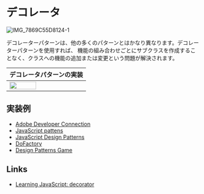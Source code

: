 # デコレータ
![IMG_7869C55D8124-1](https://user-images.githubusercontent.com/4797793/222319244-332b2e2d-1b95-40ad-acea-1612eb165215.jpeg)

デコレーターパターンは、他の多くのパターンとはかなり異なります。デコレーターパターンを使用すれば、
機能の組み合わせごとにサブクラスを作成することなく、クラスへの機能の追加または変更という問題が解決されます。

|デコレータパターンの実装|
|:-|
|<img src="https://user-images.githubusercontent.com/4797793/222320323-c8a43f57-2645-4b1a-8356-c1978be5c22f.jpeg" width="60%">|

## 実装例
- [Adobe Developer Connection](https://github.com/stage-clear/Learning-javascript/blob/master/DesignPatterns/Adobe-Developer-Connection/decorator.md)
- [JavaScript pattens](https://github.com/stage-clear/Learning-javascript/blob/master/DesignPatterns/JavaScript-Patterns/decorator.md)
- [JavaScript Design Patterns](https://github.com/stage-clear/Learning-javascript/blob/master/DesignPatterns/JavaScript-Design-Patterns/decorator.md)
- [DoFactory](https://github.com/stage-clear/Learning-javascript/blob/master/DesignPatterns/dofactory.com/decorator.md)
- [Design Patterns Game](https://github.com/stage-clear/Learning-javascript/blob/master/DesignPatterns/designpatternsgame.com/decorator.md)

## Links
- [Learning JavaScript: decorator](https://github.com/stage-clear/Learning-javascript/blob/master/Books/978-4-87311-618-1/02/14.md)
